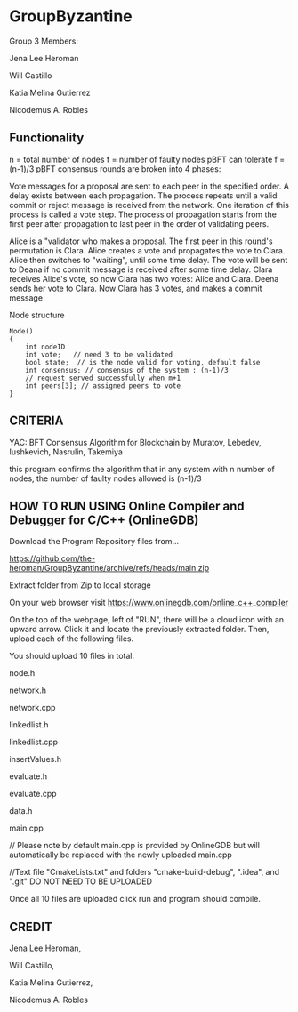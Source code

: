 # GroupByzantine
Group 3 Members: 

Jena Lee Heroman

Will Castillo

Katia Melina Gutierrez

Nicodemus A. Robles

## Functionality

n = total number of nodes
f = number of faulty nodes
pBFT can tolerate f = (n-1)/3
pBFT consensus rounds are broken into 4 phases:

Vote messages for a proposal are sent to each peer in the specified order.
A delay exists between each propagation. The process repeats until a valid commit or reject message is received from the network. One iteration of this process is called a vote step. The process of propagation starts from the first peer after propagation to last peer in the order of validating peers.
 
Alice is a "validator who makes a proposal. The first peer in this round's permutation is Clara. Alice creates a vote and propagates the vote to Clara. Alice then switches to "waiting", until some time delay. The vote will be sent to Deana if no commit message is received after some time delay. Clara receives Alice's vote, so now Clara has two votes: Alice and Clara. Deena sends her vote to Clara. Now Clara has 3 votes, and makes a commit message

Node structure

```
Node()
{
	int nodeID
    int vote;   // need 3 to be validated
    bool state;  // is the node valid for voting, default false
    int consensus; // consensus of the system : (n-1)/3
    // request served successfully when m+1
    int peers[3]; // assigned peers to vote
}
```

## CRITERIA
YAC: BFT Consensus Algorithm for Blockchain
by Muratov, Lebedev, Iushkevich, Nasrulin, Takemiya

this program confirms the algorithm that in any system with n number of nodes, the number of faulty nodes allowed is (n-1)/3

## HOW TO RUN USING Online Compiler and Debugger for C/C++ (OnlineGDB)




Download the Program Repository files from...

https://github.com/the-heroman/GroupByzantine/archive/refs/heads/main.zip

Extract folder from Zip to local storage

On your web browser visit https://www.onlinegdb.com/online_c++_compiler

On the top of the webpage, left of "RUN", there will be a cloud icon with an upward arrow.
Click it and locate the previously extracted folder. Then, upload each of the following files.

You should upload 10 files in total.

node.h

network.h

network.cpp

linkedlist.h

linkedlist.cpp

insertValues.h

evaluate.h

evaluate.cpp

data.h

main.cpp 

// Please note by default main.cpp is provided by OnlineGDB but will automatically be replaced with the newly uploaded main.cpp

//Text file "CmakeLists.txt" and folders "cmake-build-debug", ".idea", and ".git"
DO NOT NEED TO BE UPLOADED

Once all 10 files are uploaded click run and program should compile. 


## CREDIT
Jena Lee Heroman,

Will Castillo,

Katia Melina Gutierrez,

Nicodemus A. Robles
